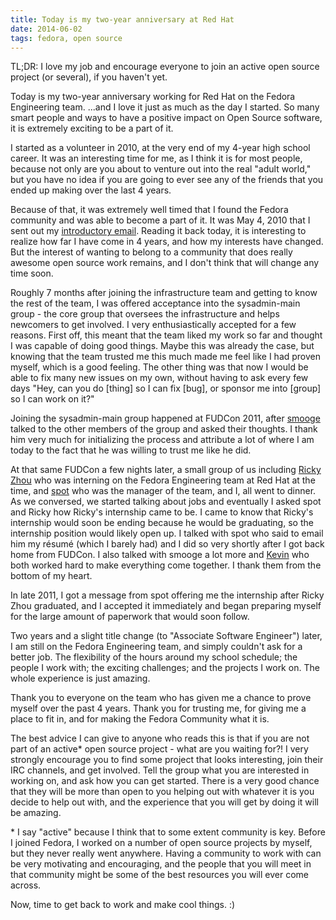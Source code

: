 ```yaml
---
title: Today is my two-year anniversary at Red Hat
date: 2014-06-02
tags: fedora, open source
---
```


TL;DR: I love my job and encourage everyone to join an active open source
project (or several), if you haven't yet.

Today is my two-year anniversary working for Red Hat on the Fedora Engineering
team. ...and I love it just as much as the day I started. So many smart people
and ways to have a positive impact on Open Source software, it is extremely
exciting to be a part of it.

I started as a volunteer in 2010, at the very end of my 4-year high school
career. It was an interesting time for me, as I think it is for most people,
because not only are you about to venture out into the real "adult world," but
you have no idea if you are going to ever see any of the friends that you ended
up making over the last 4 years.

Because of that, it was extremely well timed that I found the Fedora community
and was able to become a part of it. It was May 4, 2010 that I sent out my
[introductory email](https://lists.fedoraproject.org/pipermail/infrastructure/2010-May/008800.html).
Reading it back today, it is interesting to realize how far I have come in 4
years, and how my interests have changed. But the interest of wanting to belong
to a community that does really awesome open source work remains, and I don't
think that will change any time soon.

Roughly 7 months after joining the infrastructure team and getting to know
the rest of the team, I was offered acceptance into the sysadmin-main group -
the core group that oversees the infrastructure and helps newcomers to get
involved. I very enthusiastically accepted for a few reasons. First off, this
meant that the team liked my work so far and thought I was capable of doing
good things. Maybe this was already the case, but knowing that the team trusted
me this much made me feel like I had proven myself, which is a good feeling.
The other thing was that now I would be able to fix many new issues on my own,
without having to ask every few days "Hey, can you do [thing] so I can fix
[bug], or sponsor me into [group] so I can work on it?"

Joining the sysadmin-main group happened at FUDCon 2011, after
[smooge](https://fedoraproject.org/wiki/StephenSmoogen?rd=User:Smooge) talked
to the other members of the group and asked their thoughts. I thank him very
much for initializing the process and attribute a lot of where I am today to
the fact that he was willing to trust me like he did.

At that same FUDCon a few nights later, a small group of us including
[Ricky Zhou](https://fedoraproject.org/wiki/User:Ricky) who was interning on
the Fedora Engineering team at Red Hat at the time, and
[spot](https://fedoraproject.org/wiki/User:Spot) who was the manager of the
team, and I, all went to dinner. As we
conversed, we started talking about jobs and eventually I asked spot and Ricky
how Ricky's internship came to be. I came to know that Ricky's internship would
soon be ending because he would be graduating, so the internship position would
likely open up. I talked with spot who said to email him my résumé (which I
barely had) and I did so very shortly after I got back home from FUDCon. I also
talked with smooge a lot more and
[Kevin](https://fedoraproject.org/wiki/User:Kevin) who both worked hard to make
everything come together. I thank them from the bottom of my heart.

In late 2011, I got a message from spot offering me the internship after Ricky
Zhou graduated, and I accepted it immediately and began preparing myself for
the large amount of paperwork that would soon follow.

Two years and a slight title change (to "Associate Software Engineer") later,
I am still on the Fedora Engineering team, and simply couldn't ask for a better
job. The flexibility of the hours around my school schedule; the people I work
with; the exciting challenges; and the projects I work on. The whole experience
is just amazing.

Thank you to everyone on the team who has given me a chance to prove myself
over the past 4 years. Thank you for trusting me, for giving me a place to fit
in, and for making the Fedora Community what it is.

The best advice I can give to anyone who reads this is that if you are not part
of an active\* open source project - what are you waiting for?! I very strongly
encourage you to find some project that looks interesting, join their IRC
channels, and get involved. Tell the group what you are interested in working
on, and ask how you can get started. There is a very good chance that they will
be more than open to you helping out with whatever it is you decide to help out
with, and the experience that you will get by doing it will be amazing.

\* I say "active" because I think that to some extent community is key. Before
I joined Fedora, I worked on a number of open source projects by myself, but
they never really went anywhere. Having a community to work with can be very
motivating and encouraging, and the people that you will meet in that community
might be some of the best resources you will ever come across.

Now, time to get back to work and make cool things. :)

